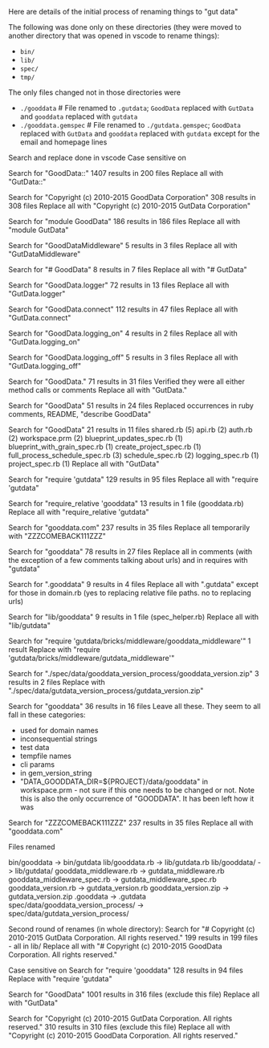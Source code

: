 Here are details of the initial process of renaming things to "gut data"

The following was done only on these directories (they were moved to another directory that was opened in vscode to rename things):
- `bin/`
- `lib/`
- `spec/`
- `tmp/`

The only files changed not in those directories were
- `./gooddata` # File renamed to `.gutdata`; `GoodData` replaced with `GutData` and `gooddata` replaced with `gutdata`
- `./gooddata.gemspec` # File renamed to `./gutdata.gemspec`; `GoodData` replaced with `GutData` and `gooddata` replaced with `gutdata` except for the email and homepage lines

Search and replace done in vscode
Case sensitive on

Search for "GoodData::"
1407 results in 200 files
Replace all with "GutData::"

Search for "Copyright (c) 2010-2015 GoodData Corporation"
308 results in 308 files
Replace all with "Copyright (c) 2010-2015 GutData Corporation"

Search for "module GoodData"
186 results in 186 files
Replace all with "module GutData"

Search for "GoodDataMiddleware"
5 results in 3 files
Replace all with "GutDataMiddleware"

Search for "# GoodData"
8 results in 7 files
Replace all with "# GutData"

Search for "GoodData.logger"
72 results in 13 files
Replace all with "GutData.logger"

Search for "GoodData.connect"
112 results in 47 files
Replace all with "GutData.connect"

Search for "GoodData.logging_on"
4 results in 2 files
Replace all with "GutData.logging_on"

Search for "GoodData.logging_off"
5 results in 3 files
Replace all with "GutData.logging_off"

Search for "GoodData."
71 results in 31 files
Verified they were all either method calls or comments
Replace all with "GutData."

Search for "GoodData"
51 results in 24 files
Replaced occurrences in ruby comments, README, "describe GoodData"

Search for "GoodData"
21 results in 11 files
shared.rb (5)
api.rb (2)
auth.rb (2)
workspace.prm (2)
blueprint_updates_spec.rb (1)
blueprint_with_grain_spec.rb (1)
create_project_spec.rb (1)
full_process_schedule_spec.rb (3)
schedule_spec.rb (2)
logging_spec.rb (1)
project_spec.rb (1)
Replace all with "GutData"

Search for "require 'gutdata"
129 results in 95 files
Replace all with "require 'gutdata"

Search for "require_relative 'gooddata"
13 results in 1 file (gooddata.rb)
Replace all with "require_relative 'gutdata"

Search for "gooddata.com"
237 results in 35 files
Replace all temporarily with "ZZZCOMEBACK111ZZZ"

Search for "gooddata"
78 results in 27 files
Replace all in comments (with the exception of a few comments talking about urls) and in requires with "gutdata"

Search for ".gooddata"
9 results in 4 files
Replace all with ".gutdata" except for those in domain.rb (yes to replacing relative file paths. no to replacing urls)

Search for "lib/gooddata"
9 results in 1 file (spec_helper.rb)
Replace all with "lib/gutdata"

Search for "require 'gutdata/bricks/middleware/gooddata_middleware'"
1 result
Replace with "require 'gutdata/bricks/middleware/gutdata_middleware'"

Search for "./spec/data/gooddata_version_process/gooddata_version.zip"
3 results in 2 files
Replace with "./spec/data/gutdata_version_process/gutdata_version.zip"

Search for "gooddata"
36 results in 16 files
Leave all these. They seem to all fall in these categories:
- used for domain names
- inconsequential strings
- test data
- tempfile names
- cli params
- in gem_version_string
- "DATA_GOODDATA_DIR=${PROJECT}/data/gooddata" in workspace.prm - not sure if this one needs to be changed or not. Note this is also the only occurrence of "GOODDATA". It has been left how it was

Search for "ZZZCOMEBACK111ZZZ"
237 results in 35 files
Replace all with "gooddata.com"

Files renamed

bin/gooddata -> bin/gutdata
lib/gooddata.rb -> lib/gutdata.rb
lib/gooddata/ -> lib/gutdata/
gooddata_middleware.rb -> gutdata_middleware.rb
gooddata_middleware_spec.rb -> gutdata_middleware_spec.rb
gooddata_version.rb -> gutdata_version.rb
gooddata_version.zip -> gutdata_version.zip
.gooddata -> .gutdata
spec/data/gooddata_version_process/ -> spec/data/gutdata_version_process/

Second round of renames (in whole directory):
Search for "# Copyright (c) 2010-2015 GutData Corporation. All rights reserved."
199 results in 199 files - all in lib/
Replace all with "# Copyright (c) 2010-2015 GoodData Corporation. All rights reserved."

Case sensitive on
Search for "require 'gooddata"
128 results in 94 files
Replace with "require 'gutdata"

Search for "GoodData"
1001 results in 316 files (exclude this file)
Replace all with "GutData"

Search for "Copyright (c) 2010-2015 GutData Corporation. All rights reserved."
310 results in 310 files (exclude this file)
Replace all with "Copyright (c) 2010-2015 GoodData Corporation. All rights reserved."